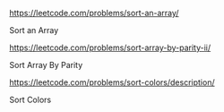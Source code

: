 https://leetcode.com/problems/sort-an-array/

Sort an Array

https://leetcode.com/problems/sort-array-by-parity-ii/

Sort Array By Parity

https://leetcode.com/problems/sort-colors/description/

Sort Colors
